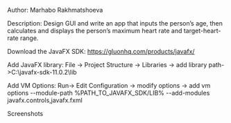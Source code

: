 Author: Marhabo Rakhmatshoeva

Description: Design GUI and write an app that inputs the person’s age, then calculates and displays the person’s maximum heart rate and target-heart-rate range.

Download the JavaFX SDK: https://gluonhq.com/products/javafx/

Add JavaFX library: File -> Project Structure -> Libraries -> add library path->C:\javafx-sdk-11.0.2\lib

Add VM Options: Run-> Edit Configuration -> modify options -> add vm options --module-path %PATH_TO_JAVAFX_SDK/LIB% --add-modules javafx.controls,javafx.fxml

Screenshots

